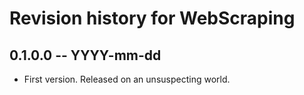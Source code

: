 # Revision history for WebScraping

## 0.1.0.0 -- YYYY-mm-dd

* First version. Released on an unsuspecting world.

